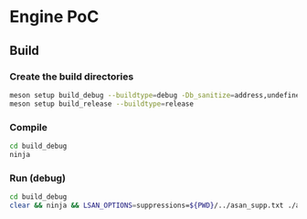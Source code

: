 
# Engine PoC

## Build

### Create the build directories

```bash
meson setup build_debug --buildtype=debug -Db_sanitize=address,undefined
meson setup build_release --buildtype=release
```

### Compile

```bash
cd build_debug
ninja
```

### Run (debug)

```bash
cd build_debug
clear && ninja && LSAN_OPTIONS=suppressions=${PWD}/../asan_supp.txt ./app/engine-test -a ${PWD}/../assets
```
